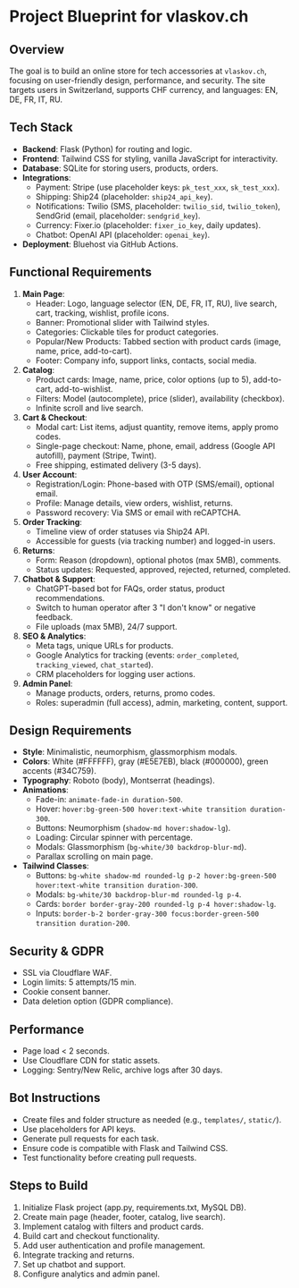 # Project Blueprint for vlaskov.ch

## Overview
The goal is to build an online store for tech accessories at `vlaskov.ch`, focusing on user-friendly design, performance, and security. The site targets users in Switzerland, supports CHF currency, and languages: EN, DE, FR, IT, RU.

## Tech Stack
- **Backend**: Flask (Python) for routing and logic.
- **Frontend**: Tailwind CSS for styling, vanilla JavaScript for interactivity.
- **Database**: SQLite for storing users, products, orders.
- **Integrations**: 
  - Payment: Stripe (use placeholder keys: `pk_test_xxx`, `sk_test_xxx`).
  - Shipping: Ship24 (placeholder: `ship24_api_key`).
  - Notifications: Twilio (SMS, placeholder: `twilio_sid`, `twilio_token`), SendGrid (email, placeholder: `sendgrid_key`).
  - Currency: Fixer.io (placeholder: `fixer_io_key`, daily updates).
  - Chatbot: OpenAI API (placeholder: `openai_key`).
- **Deployment**: Bluehost via GitHub Actions.

## Functional Requirements
1. **Main Page**:
   - Header: Logo, language selector (EN, DE, FR, IT, RU), live search, cart, tracking, wishlist, profile icons.
   - Banner: Promotional slider with Tailwind styles.
   - Categories: Clickable tiles for product categories.
   - Popular/New Products: Tabbed section with product cards (image, name, price, add-to-cart).
   - Footer: Company info, support links, contacts, social media.
2. **Catalog**:
   - Product cards: Image, name, price, color options (up to 5), add-to-cart, add-to-wishlist.
   - Filters: Model (autocomplete), price (slider), availability (checkbox).
   - Infinite scroll and live search.
3. **Cart & Checkout**:
   - Modal cart: List items, adjust quantity, remove items, apply promo codes.
   - Single-page checkout: Name, phone, email, address (Google API autofill), payment (Stripe, Twint).
   - Free shipping, estimated delivery (3-5 days).
4. **User Account**:
   - Registration/Login: Phone-based with OTP (SMS/email), optional email.
   - Profile: Manage details, view orders, wishlist, returns.
   - Password recovery: Via SMS or email with reCAPTCHA.
5. **Order Tracking**:
   - Timeline view of order statuses via Ship24 API.
   - Accessible for guests (via tracking number) and logged-in users.
6. **Returns**:
   - Form: Reason (dropdown), optional photos (max 5MB), comments.
   - Status updates: Requested, approved, rejected, returned, completed.
7. **Chatbot & Support**:
   - ChatGPT-based bot for FAQs, order status, product recommendations.
   - Switch to human operator after 3 "I don't know" or negative feedback.
   - File uploads (max 5MB), 24/7 support.
8. **SEO & Analytics**:
   - Meta tags, unique URLs for products.
   - Google Analytics for tracking (events: `order_completed`, `tracking_viewed`, `chat_started`).
   - CRM placeholders for logging user actions.
9. **Admin Panel**:
   - Manage products, orders, returns, promo codes.
   - Roles: superadmin (full access), admin, marketing, content, support.

## Design Requirements
- **Style**: Minimalistic, neumorphism, glassmorphism modals.
- **Colors**: White (#FFFFFF), gray (#E5E7EB), black (#000000), green accents (#34C759).
- **Typography**: Roboto (body), Montserrat (headings).
- **Animations**:
   - Fade-in: `animate-fade-in duration-500`.
   - Hover: `hover:bg-green-500 hover:text-white transition duration-300`.
   - Buttons: Neumorphism (`shadow-md hover:shadow-lg`).
   - Loading: Circular spinner with percentage.
   - Modals: Glassmorphism (`bg-white/30 backdrop-blur-md`).
   - Parallax scrolling on main page.
- **Tailwind Classes**:
   - Buttons: `bg-white shadow-md rounded-lg p-2 hover:bg-green-500 hover:text-white transition duration-300`.
   - Modals: `bg-white/30 backdrop-blur-md rounded-lg p-4`.
   - Cards: `border border-gray-200 rounded-lg p-4 hover:shadow-lg`.
   - Inputs: `border-b-2 border-gray-300 focus:border-green-500 transition duration-200`.

## Security & GDPR
- SSL via Cloudflare WAF.
- Login limits: 5 attempts/15 min.
- Cookie consent banner.
- Data deletion option (GDPR compliance).

## Performance
- Page load < 2 seconds.
- Use Cloudflare CDN for static assets.
- Logging: Sentry/New Relic, archive logs after 30 days.

## Bot Instructions
- Create files and folder structure as needed (e.g., `templates/`, `static/`).
- Use placeholders for API keys.
- Generate pull requests for each task.
- Ensure code is compatible with Flask and Tailwind CSS.
- Test functionality before creating pull requests.

## Steps to Build
1. Initialize Flask project (app.py, requirements.txt, MySQL DB).
2. Create main page (header, footer, catalog, live search).
3. Implement catalog with filters and product cards.
4. Build cart and checkout functionality.
5. Add user authentication and profile management.
6. Integrate tracking and returns.
7. Set up chatbot and support.
8. Configure analytics and admin panel.

